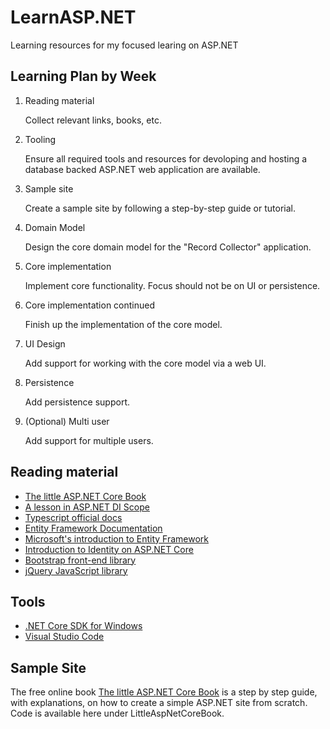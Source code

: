 # LearnASP.NET
Learning resources for my focused learing on ASP.NET

## Learning Plan by Week
1. Reading material
   
   Collect relevant links, books, etc.
2. Tooling
   
   Ensure all required tools and resources for devoloping and hosting a database backed ASP.NET
   web application are available.
3. Sample site
   
   Create a sample site by following a step-by-step guide or tutorial.
4. Domain Model
   
   Design the core domain model for the "Record Collector" application.
5. Core implementation
   
   Implement core functionality. Focus should not be on UI or persistence.
6. Core implementation continued
   
   Finish up the implementation of the core model.
7. UI Design
   
   Add support for working with the core model via a web UI.
8. Persistence
   
   Add persistence support.
9. (Optional) Multi user
   
   Add support for multiple users.

## Reading material
- [The little ASP.NET Core Book](https://www.recaffeinate.co/book/)
- [A lesson in ASP.NET DI Scope](https://dotnetcoretutorials.com/2018/03/20/cannot-consume-scoped-service-from-singleton-a-lesson-in-asp-net-core-di-scopes/)
- [Typescript official docs](https://www.typescriptlang.org/docs/home.html)
- [Entity Framework Documentation](https://docs.microsoft.com/en-us/ef/#pivot=entityfmwk)
- [Microsoft's introduction to Entity Framework](https://msdn.microsoft.com/en-us/library/aa937723(v=vs.113).aspx)
- [Introduction to Identity on ASP.NET Core](https://docs.microsoft.com/en-us/aspnet/core/security/authentication/identity?view=aspnetcore-2.1&tabs=visual-studio%2Caspnetcore2x)
- [Bootstrap front-end library](https://getbootstrap.com/)
- [jQuery JavaScript library](https://jquery.com/)

## Tools
- [.NET Core SDK for Windows](https://www.microsoft.com/net/download/windows)
- [Visual Studio Code](https://code.visualstudio.com/)

## Sample Site
The free online book [The little ASP.NET Core Book](https://www.recaffeinate.co/book/) is a
step by step guide, with explanations, on how to create a simple ASP.NET site from scratch.
Code is available here under LittleAspNetCoreBook.

